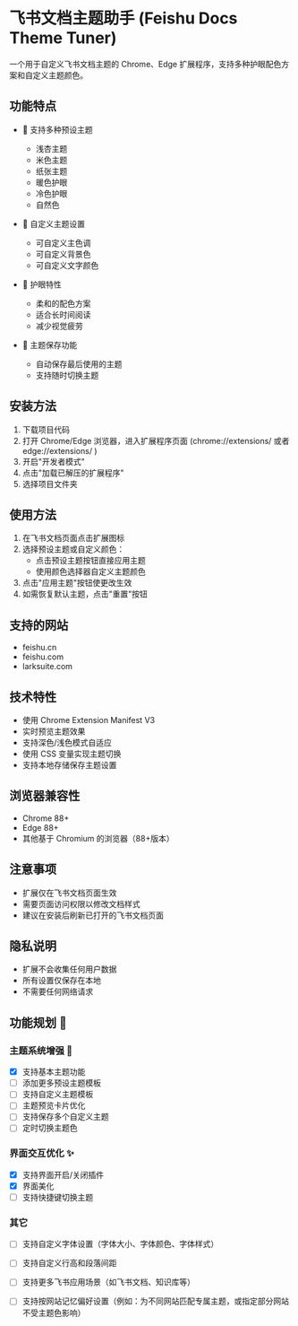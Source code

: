 # 飞书文档主题助手 (Feishu Docs Theme Tuner)

一个用于自定义飞书文档主题的 Chrome、Edge 扩展程序，支持多种护眼配色方案和自定义主题颜色。

## 功能特点

- 📝 支持多种预设主题
  - 浅杏主题
  - 米色主题
  - 纸张主题
  - 暖色护眼
  - 冷色护眼
  - 自然色

- 🎨 自定义主题设置
  - 可自定义主色调
  - 可自定义背景色
  - 可自定义文字颜色

- 👀 护眼特性
  - 柔和的配色方案
  - 适合长时间阅读
  - 减少视觉疲劳

- 💾 主题保存功能
  - 自动保存最后使用的主题
  - 支持随时切换主题

## 安装方法

1. 下载项目代码
2. 打开 Chrome/Edge 浏览器，进入扩展程序页面 (chrome://extensions/ 或者  edge://extensions/ )
3. 开启"开发者模式"
4. 点击"加载已解压的扩展程序"
5. 选择项目文件夹

## 使用方法

1. 在飞书文档页面点击扩展图标
2. 选择预设主题或自定义颜色：
   - 点击预设主题按钮直接应用主题
   - 使用颜色选择器自定义主题颜色
3. 点击"应用主题"按钮使更改生效
4. 如需恢复默认主题，点击"重置"按钮

## 支持的网站

- feishu.cn
- feishu.com
- larksuite.com

## 技术特性

- 使用 Chrome Extension Manifest V3
- 实时预览主题效果
- 支持深色/浅色模式自适应
- 使用 CSS 变量实现主题切换
- 支持本地存储保存主题设置

## 浏览器兼容性

- Chrome 88+
- Edge 88+
- 其他基于 Chromium 的浏览器（88+版本）

## 注意事项

- 扩展仅在飞书文档页面生效
- 需要页面访问权限以修改文档样式
- 建议在安装后刷新已打开的飞书文档页面

## 隐私说明

- 扩展不会收集任何用户数据
- 所有设置仅保存在本地
- 不需要任何网络请求

## 功能规划 🚀


### 主题系统增强 🎨
- [x] 支持基本主题功能
- [ ] 添加更多预设主题模板
- [ ] 支持自定义主题模板
- [ ] 主题预览卡片优化
- [ ] 支持保存多个自定义主题
- [ ] 定时切换主题色

### 界面交互优化 ✨
- [x] 支持界面开启/关闭插件
- [x] 界面美化
- [ ] 支持快捷键切换主题

### 其它 
- [ ] 支持自定义字体设置（字体大小、字体颜色、字体样式）
- [ ] 支持自定义行高和段落间距
- [ ] 支持更多飞书应用场景（如飞书文档、知识库等）
- [ ] 支持按网站记忆偏好设置（例如：为不同网站匹配专属主题，或指定部分网站不受主题色影响）


